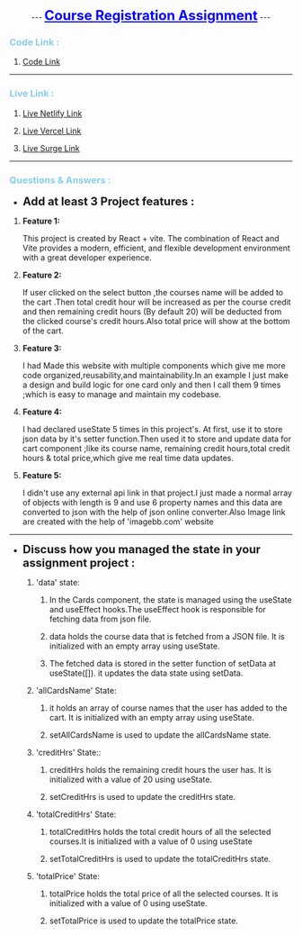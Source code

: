<!-- ................................................................................... -->
<p align="center">
 ---
  <b><span style="font-size: 24px ; color: blue"><u>Course Registration Assignment</u></span></b>
---
</p>


### <span style=" color: skyblue">Code Link : </span>

1. [Code Link](https://github.com/programming-hero-web-course2/my-course-roster-mr-tnmy-srkr "https://github.com/programming-hero-web-course2/my-course-roster-mr-tnmy-srkr")
---
### <span style=" color: skyblue">Live Link : </span>

1. [Live Netlify Link](https://course-reg-react.netlify.app/ "https://course-reg-react.netlify.app/")

2. [Live Vercel Link](https://course-reg-react.vercel.app/ "https://course-reg-react.vercel.app/")

3. [Live Surge Link](http://course-reg-react.surge.sh/ "http://course-reg-react.surge.sh/")
---
### <span style=" color: skyblue"> Questions & Answers :</span>

- <span style="font-size: 20px">**Add at least 3 Project features :**</span>

1. **Feature 1:**

   This project is created by React + vite.
   The combination of React and Vite provides a modern, efficient, and flexible development environment with a great developer experience.

2. **Feature 2:**

   If user clicked on the select button ,the courses name will be added to the cart .Then total credit hour will be increased as per the course credit and then remaining credit hours (By default 20) will be deducted from the clicked course's credit hours.Also total price will show at the bottom of the cart.
   
3. **Feature 3:**

   I had Made this website with multiple components which give me more code organized,reusability,and maintainability.In an example I just make a design and build logic for one card only and then I call them 9 times ;which is easy to manage and maintain my codebase.
   
 4. **Feature 4:**

    I had declared useState 5 times in this project's. At first, use it to store json data by it's setter function.Then used it to store and update data for cart component ;like its course name, remaining credit hours,total credit hours & total price,which give me real time data updates.
 5. **Feature 5:**

    I didn't use any external api link in that project.I just made a normal array of objects with length is 9 and use 6 property names and this data are converted to json with the help of json online converter.Also Image link are created with the help of 'imagebb.com' website

---


- <span style="font-size: 20px">**Discuss how you managed the state in your assignment project :**</span>




    1. 'data' state:

       1.  In the Cards component, the state is managed using the useState and useEffect hooks.The useEffect hook is responsible for fetching data from json file.

       2. data holds the course data that is fetched from a JSON file.
       It is initialized with an empty array using useState.

        2. The fetched data is stored  in the setter function of setData at useState([]). it updates the data state using setData.


    2. 'allCardsName' State:
    
       1. it holds an array of course names that the user has added to the cart. It is initialized with an empty array using useState.

       2. setAllCardsName is used to update the allCardsName state.

    3. 'creditHrs' State::
    
       1. creditHrs holds the remaining      credit hours the user has.
         It is initialized with a value of 20 using useState. 

       2. setCreditHrs is used to update the creditHrs state.

   4. 'totalCreditHrs' State:
    
       1.   totalCreditHrs holds the total credit hours of all the selected courses.It is initialized with a value of 0 using useState

       2.  setTotalCreditHrs is used to update the totalCreditHrs state.

 

    5.  'totalPrice' State:
    
        1.   totalPrice holds the total price of all the selected courses.
         It is initialized with a value of 0 using useState.  

        2.   setTotalPrice is used to update the totalPrice state.

<!-- ................................................................................... -->
